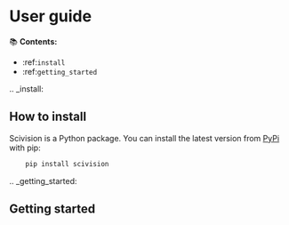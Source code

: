 User guide
==========

📚 **Contents:**

- :ref:`install`
- :ref:`getting_started`

.. _install:

How to install
--------------

Scivision is a Python package. You can install the latest version from [PyPi](https://pypi.org/project/scivision/) with pip:

````bash
    pip install scivision
````

.. _getting_started:

Getting started
---------------